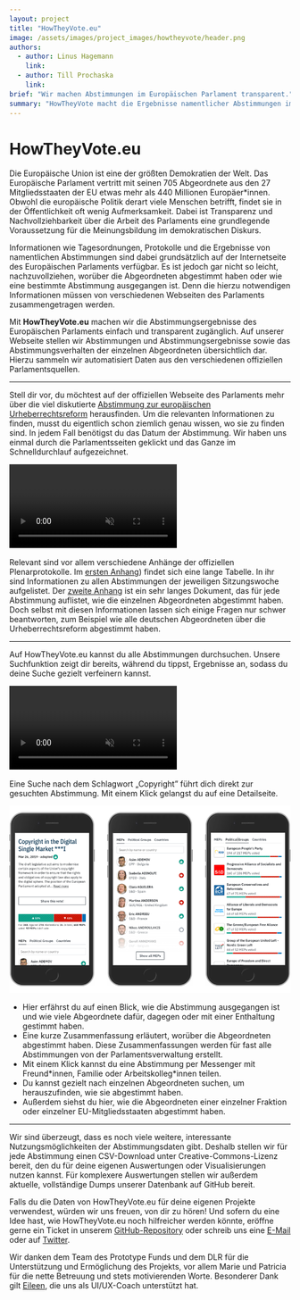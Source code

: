 ```yaml
---
layout: project
title: "HowTheyVote.eu"
image: /assets/images/project_images/howtheyvote/header.png
authors:
  - author: Linus Hagemann
    link:
  - author: Till Prochaska
    link:
brief: "Wir machen Abstimmungen im Europäischen Parlament transparent."
summary: "HowTheyVote macht die Ergebnisse namentlicher Abstimmungen im EP einfach und schnell zugänglich."
---
```


# HowTheyVote.eu

Die Europäische Union ist eine der größten Demokratien der Welt. Das Europäische Parlament vertritt mit seinen 705 Abgeordnete aus den 27 Mitgliedsstaaten der EU etwas mehr als 440 Millionen Europäer\*innen. Obwohl die europäische Politik derart viele Menschen betrifft, findet sie in der Öffentlichkeit oft wenig Aufmerksamkeit. Dabei ist Transparenz und Nachvollziehbarkeit über die Arbeit des Parlaments eine grundlegende Voraussetzung für die Meinungsbildung im demokratischen Diskurs.

Informationen wie Tagesordnungen, Protokolle und die Ergebnisse von namentlichen Abstimmungen sind dabei grundsätzlich auf der Internetseite des Europäischen Parlaments verfügbar. Es ist jedoch gar nicht so leicht, nachzuvollziehen, worüber die Abgeordneten abgestimmt haben oder wie eine bestimmte Abstimmung ausgegangen ist. Denn die hierzu notwendigen Informationen müssen von verschiedenen Webseiten des Parlaments zusammengetragen werden.

Mit **HowTheyVote.eu** machen wir die Abstimmungsergebnisse des Europäischen Parlaments einfach und transparent zugänglich. Auf unserer Webseite stellen wir Abstimmungen und Abstimmungsergebnisse sowie das Abstimmungsverhalten der einzelnen Abgeordneten übersichtlich dar. Hierzu sammeln wir automatisiert Daten aus den verschiedenen offiziellen Parlamentsquellen.

---

Stell dir vor, du möchtest auf der offiziellen Webseite des Parlaments mehr über die viel diskutierte [Abstimmung zur europäischen Urheberrechtsreform](https://www.bpb.de/politik/hintergrund-aktuell/287108/eu-urheberrechtsreform) herausfinden. Um die relevanten Informationen zu finden, musst du eigentlich schon ziemlich genau wissen, wo sie zu finden sind. In jedem Fall benötigst du das Datum der Abstimmung. Wir haben uns einmal durch die Parlamentsseiten geklickt und das Ganze im Schnelldurchlauf aufgezeichnet.

<video src="/assets/images/project_images/howtheyvote/screencast.mp4" autoplay controls muted></video>

Relevant sind vor allem verschiedene Anhänge der offiziellen Plenarprotokolle. Im [ersten Anhang](<https://www.europarl.europa.eu/RegData/seance_pleniere/proces_verbal/2019/03-26/liste_presence/P8_PV(2019)03-26(VOT)_DE.pdf>)) findet sich eine lange Tabelle. In ihr sind Informationen zu allen Abstimmungen der jeweiligen Sitzungswoche aufgelistet. Der [zweite Anhang](<https://www.europarl.europa.eu/RegData/seance_pleniere/proces_verbal/2019/03-26/liste_presence/P8_PV(2019)03-26(RCV)_XC.pdf>) ist ein sehr langes Dokument, das für jede Abstimmung auflistet, wie die einzelnen Abgeordneten abgestimmt haben. Doch selbst mit diesen Informationen lassen sich einige Fragen nur schwer beantworten, zum Beispiel wie alle deutschen Abgeordneten über die Urheberrechtsreform abgestimmt haben.

---

Auf HowTheyVote.eu kannst du alle Abstimmungen durchsuchen. Unsere Suchfunktion zeigt dir bereits, während du tippst, Ergebnisse an, sodass du deine Suche gezielt verfeinern kannst.

<video src="/assets/images/project_images/howtheyvote/search.mp4" autoplay loop controls muted></video>

Eine Suche nach dem Schlagwort „Copyright” führt dich direkt zur gesuchten Abstimmung. Mit einem Klick gelangst du auf eine Detailseite.

![](/assets/images/project_images/howtheyvote/details.png)

- Hier erfährst du auf einen Blick, wie die Abstimmung ausgegangen ist und wie viele Abgeordnete dafür, dagegen oder mit einer Enthaltung gestimmt haben.
- Eine kurze Zusammenfassung erläutert, worüber die Abgeordneten abgestimmt haben. Diese Zusammenfassungen werden für fast alle Abstimmungen von der Parlamentsverwaltung erstellt.
- Mit einem Klick kannst du eine Abstimmung per Messenger mit Freund\*innen, Familie oder Arbeitskolleg\*innen teilen.
- Du kannst gezielt nach einzelnen Abgeordneten suchen, um herauszufinden, wie sie abgestimmt haben.
- Außerdem siehst du hier, wie die Abgeordneten einer einzelner Fraktion oder einzelner EU-Mitgliedsstaaten abgestimmt haben.

---

Wir sind überzeugt, dass es noch viele weitere, interessante Nutzungsmöglichkeiten der Abstimmungsdaten gibt. Deshalb stellen wir für jede Abstimmung einen CSV-Download unter Creative-Commons-Lizenz bereit, den du für deine eigenen Auswertungen oder Visualisierungen nutzen kannst. Für komplexere Auswertungen stellen wir außerdem aktuelle, vollständige Dumps unserer Datenbank auf GitHub bereit.

Falls du die Daten von HowTheyVote.eu für deine eigenen Projekte verwendest, würden wir uns freuen, von dir zu hören! Und sofern du eine Idee hast, wie HowTheyVote.eu noch hilfreicher werden könnte, eröffne gerne ein Ticket in unserem [GitHub-Repository](https://github.com/HowTheyVote/epvotes) oder schreib uns eine [E-Mail](mailto:mail@howtheyvote.eu) oder auf [Twitter](https://twitter.com/HowTheyVoteEU).

Wir danken dem Team des Prototype Funds und dem DLR für die Unterstützung und Ermöglichung des Projekts, vor allem Marie und Patricia für die nette Betreuung und stets motivierenden Worte. 
Besonderer Dank gilt [Eileen](https://bumble.blue/), die uns als UI/UX-Coach unterstützt hat.
